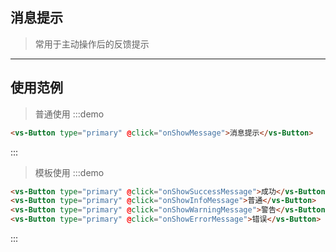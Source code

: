 <script>
export default {
    methods: {
        onShowMessage() {
            this.$message({ message: '这是一个消息' })
        },
        onShowSuccessMessage() {
            this.$message({ message: '这是一个消息', type: 'success', iconable: true })
        },
        onShowInfoMessage() {
            this.$message({ message: '这是一个消息', type: 'info', iconable: true })
        },
        onShowWarningMessage() {
            this.$message({ message: '这是一个消息', type: 'warning', iconable: true })
        },
        onShowErrorMessage() {
            this.$message({ message: '这是一个消息', type: 'error', iconable: true })
        }
    }
}
</script>
## 消息提示

> 常用于主动操作后的反馈提示
----------

## 使用范例
> 普通使用
:::demo
```html
<vs-Button type="primary" @click="onShowMessage">消息提示</vs-Button>
```
:::

> 模板使用
:::demo
```html
<vs-Button type="primary" @click="onShowSuccessMessage">成功</vs-Button>
<vs-Button type="primary" @click="onShowInfoMessage">普通</vs-Button>
<vs-Button type="primary" @click="onShowWarningMessage">警告</vs-Button>
<vs-Button type="primary" @click="onShowErrorMessage">错误</vs-Button>
```
:::